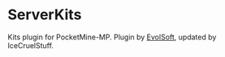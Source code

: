 # ServerKits
Kits plugin for PocketMine-MP. Plugin by [EvolSoft](https://github.com/EvolSoft), updated by IceCruelStuff.
